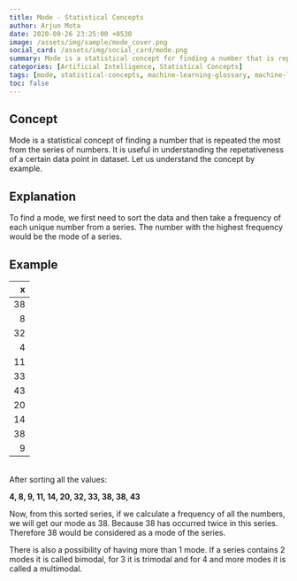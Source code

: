 ```yaml
---
title: Mode - Statistical Concepts
author: Arjun Mota
date: 2020-09-26 23:25:00 +0530
image: /assets/img/sample/mode_cover.png
social_card: /assets/img/social_card/mode.png
summary: Mode is a statistical concept for finding a number that is repeated the most in the series of a number.
categories: [Artificial Intelligence, Statistical Concepts]
tags: [mode, statistical-concepts, machine-learning-glossary, machine-learning]
toc: false
---
```


## Concept

Mode is a statistical concept of finding a number that is repeated the most from the series of numbers. It is useful in understanding the repetativeness of a certain data point in dataset. Let us understand the concept by example.

## Explanation

To find a mode, we first need to sort the data and then take a frequency of each unique number from a series. The number with the highest frequency would be the mode of a series.

## Example

|x|
|-:|
| 38 |
| 8 |
| 32 |
| 4 |
| 11 |
| 33 |
| 43 |
| 20 |
| 14 |
| 38 |
| 9 |

<br/>After sorting all the values:<br/>

<b>4, 8, 9, 11, 14, 20, 32, 33, 38, 38, 43</b><br/>

Now, from this sorted series, if we calculate a frequency of all the numbers, we will get our mode as 38. Because 38 has occurred twice in this series. Therefore 38 would be considered as a mode of the series.<br/>

There is also a possibility of having more than 1 mode. If a series contains 2 modes it is called bimodal, for 3 it is trimodal and for 4 and more modes it is called a multimodal.